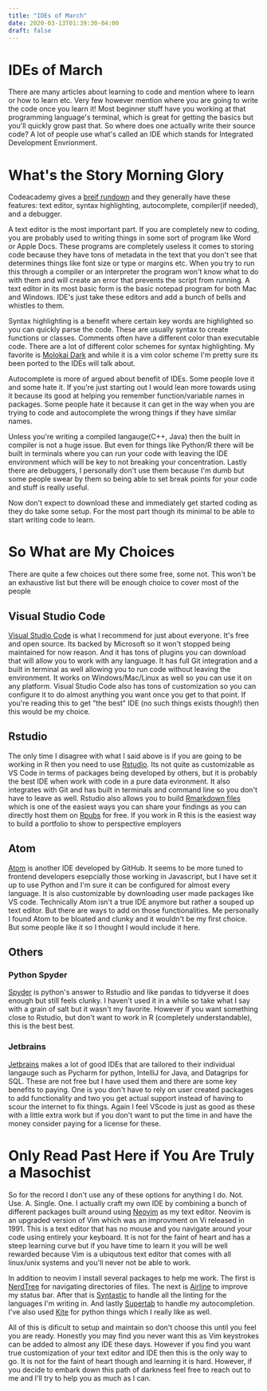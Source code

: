 ```yaml
---
title: "IDEs of March"
date: 2020-03-13T01:39:30-04:00
draft: false
---
```


# IDEs of March

There are many articles about learning to code and mention where to learn
or how to learn etc. Very few however mention where you are going to write
the code once you learn it! Most beginner stuff have you working at that programming
language's terminal, which is great for getting the basics but you'll quickly grow past
that. So where does one actually write their source code? A lot of people use what's
called an IDE which stands for Integrated Development Envrionment.

# What's the Story Morning Glory

Codeacademy gives a [breif rundown](https://www.codecademy.com/articles/what-is-an-ide) and they
generally have these features: text editor, syntax highlighting, autocomplete, compiler(if needed),
and a debugger.

A text editor is the most important part. If you are completely new to coding, you are probably used
to writing things in some sort of program like Word or Apple Docs. These programs are completely useless
it comes to storing code because they have tons of metadata in the text that you don't see that
determines things like font size or type or margins etc. When you try to run this through a compiler
or an interpreter the program won't know what to do with them and will create an error that prevents
the script from running. A text editor in its most basic form is the basic notepad program for both Mac and Windows. IDE's just
take these editors and add a bunch of bells and whistles to them.

Syntax highlighting is a benefit where certain key words are highlighted so you can quickly parse the code.
These are usually syntax to create functions or classes. Comments often have a different color than executable
code. There are a lot of different color schemes for syntax highlighting. My favorite is [Molokai Dark](https://github.com/pR0Ps/molokai-dark)
and while it is a vim color scheme I'm pretty sure its been ported to the IDEs will talk about.

Autocomplete is more of argued about benefit of IDEs. Some people love it and some hate it. If you're just starting
out I would lean more towards using it because its good at helping you remember function/variable names in packages.
Some people hate it because it can get in the way when you are trying to code and autocomplete the wrong things if
they have similar names.

Unless you're writing a compiled langauge(C++, Java) then the built in compiler is not a huge issue. But even for
things like Python/R there will be built in terminals where you can run your code with leaving the IDE environment
which will be key to not breaking your concentration. Lastly there are debuggers, I personally don't use them because
I'm dumb but some people swear by them so being able to set break points for your code and stuff is really useful.

Now don't expect to download these and immediately get started coding as they do take some setup. For the most
part though its minimal to be able to start writing code to learn.

# So What are My Choices

There are quite a few choices out there some free, some not. This won't be an exhaustive list but there will be
enough choice to cover most of the people

## Visual Studio Code

[Visual Studio Code](https://code.visualstudio.com/) is what I recommend for just about everyone. It's free and open
source. Its backed by Microsoft so it won't stopped being maintained for now reason. And it has tons of plugins you can
download that will allow you to work with any language. It has full Git integration and a built in terminal as well allowing
you to run code without leaving the environment. It works on Windows/Mac/Linux as well so you can use it on any platform.
Visual Studio Code also has tons of customization so you can configure it to do almost anything you want once you get to that
point. If you're reading this to get "the best" IDE (no such things exists though!) then this would be my choice.

## Rstudio

The only time I disagree with what I said above is if you are going to be working in R then you need to use
[Rstudio](https://rstudio.com/products/rstudio/). Its not quite as customizable as VS Code in terms of packages
being developed by others, but it is probably the best IDE when work with code in a pure data evironment. It also
integrates with Git and has built in terminals and command line so you don't have to leave as well. Rstudio also
allows you to build [Rmarkdown files](https://rmarkdown.rstudio.com/) which is one of the easiest ways you can share
your findings as you can directly host them on [Rpubs](https://rpubs.com/) for free. If you work in R this is the easiest
way to build a portfolio to show to perspective employers

## Atom

[Atom](https://atom.io/) is another IDE developed by GitHub. It seems to be more tuned to frontend developers esepcially
those working in Javascript, but I have set it up to use Python and I'm sure it can be configured for almost every language.
It is also customizable by downloading user made packages like VS code. Technically Atom isn't a true IDE anymore but rather
a souped up text editor. But there are ways to add on those functionalities. Me personally I found Atom to be bloated and
clunky and it wouldn't be my first choice. But some people like it so I thought I would include it here.

## Others

### Python Spyder
[Spyder](https://www.spyder-ide.org/) is python's answer to Rstudio and like pandas to tidyverse it does enough but still feels
clunky. I haven't used it in a while so take what I say with a grain of salt but it wasn't my favorite. However if you want something
close to Rstudio, but don't want to work in R (completely understandable), this is the best best.

### Jetbrains

[Jetbrains](https://www.jetbrains.com/) makes a lot of good IDEs that are tailored to their individual langauge such as Pycharm for
python, IntelliJ for Java, and Datagrips for SQL. These are not free but I have used them and there are some key benefits to paying.
One is you don't have to rely on user created packages to add functionality and two you get actual support instead of having to scour
the internet to fix things. Again I feel VScode is just as good as these with a little extra work but if you don't want to put the time
in and have the money consider paying for a license for these.

# Only Read Past Here if You Are Truly a Masochist

So for the record I don't use any of these options for anything I do. Not. Use. A. Single. One. I actually craft my own IDE by combining a
bunch of different packages built around using [Neovim](https://neovim.io/) as my text editor. Neovim is an upgraded version of Vim which
was an improvment on Vi released in 1991. This is a text editor that has no mouse and you navigate around your code using entirely your
keyboard. It is not for the faint of heart and has a steep learning curve but if you have time to learn it you will be well rewarded
because Vim is a ubiqutous text editor that comes with all linux/unix systems and you'll never not be able to work.

In addition to neovim I install several packages to help me work. The first is [NerdTree](https://github.com/preservim/nerdtree) for navigating
directories of files. The next is [Airline](https://github.com/vim-airline/vim-airline) to improve my status bar. After that is
[Syntastic](https://github.com/vim-syntastic/syntastic) to handle all the linting for the languages I'm writing in. And lastly
[Supertab](https://github.com/ervandew/supertab) to handle my autocompletion. I've also used [Kite](https://kite.com/) for python things
which I really like as well.

All of this is dificult to setup and maintain so don't choose this until you feel you are ready. Honestly you may find you never want this
as Vim keystrokes can be added to almost any IDE these days. However if you find you want true customization of your text editor and IDE then
this is the only way to go. It is not for the faint of heart though and learning it is hard. However, if you decide to embark down this
path of darkness feel free to reach out to me and I'll try to help you as much as I can.




